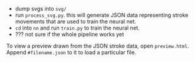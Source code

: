 - dump svgs into `svg/`
- run `process_svg.py`. this will generate JSON data representing stroke movements that are used to train the neural net.
- `cd` into `nn` and run `train.py` to train the neural net.
- ??? not sure if the whole pipeline works yet

To view a preview drawn from the JSON stroke data, open `preview.html`. Append `#filename.json` to it to load a particular file.